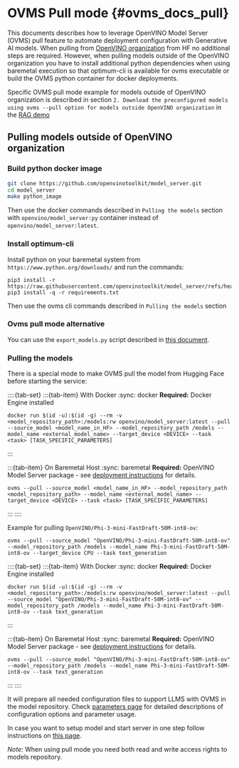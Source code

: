 # OVMS Pull mode {#ovms_docs_pull}

This documents describes how to leverage OpenVINO Model Server (OVMS) pull feature to automate deployment configuration with Generative AI models. When pulling from [OpenVINO organization](https://huggingface.co/OpenVINO) from HF no additional steps are required. However, when pulling models outside of the OpenVINO organization you have to install additional python dependencies when using baremetal execution so that optimum-cli is available for ovms executable or build the OVMS python container for docker deployments.

Specific OVMS pull mode example for models outside of OpenVINO organization is described in section `2. Download the preconfigured models using ovms --pull option for models outside OpenVINO organization` in the [RAG demo](https://github.com/openvinotoolkit/model_server/blob/main/demos/continuous_batching/rag/README.md)

## Pulling models outside of OpenVINO organization
### Build python docker image
```bash
git clone https://github.com/openvinotoolkit/model_server.git
cd model_server
make python_image
```
Then use the docker commands described in `Pulling the models` section with `openvino/model_server:py` container instead of `openvino/model_server:latest`.

### Install optimum-cli
Install python on your baremetal system from `https://www.python.org/downloads/` and run the commands:
```console
pip3 install -r https://raw.githubusercontent.com/openvinotoolkit/model_server/refs/heads/releases/2025/2/demos/common/export_models/requirements.txt
pip3 install -q -r requirements.txt
```
Then use the ovms cli commands described in `Pulling the models` section

### Ovms pull mode alternative
You can use the `export_models.py` script described in [this document](../demos/common/export_models/README.md).

### Pulling the models

There is a special mode to make OVMS pull the model from Hugging Face before starting the service:

::::{tab-set}
:::{tab-item} With Docker
:sync: docker
**Required:** Docker Engine installed

```text
docker run $(id -u):$(id -g) --rm -v <model_repository_path>:/models:rw openvino/model_server:latest --pull --source_model <model_name_in_HF> --model_repository_path /models --model_name <external_model_name> --target_device <DEVICE> --task <task> [TASK_SPECIFIC_PARAMETERS]
```
:::

:::{tab-item} On Baremetal Host
:sync: baremetal
**Required:** OpenVINO Model Server package - see [deployment instructions](../deploying_server_baremetal.md) for details.

```text
ovms --pull --source_model <model_name_in_HF> --model_repository_path <model_repository_path> --model_name <external_model_name> --target_device <DEVICE> --task <task> [TASK_SPECIFIC_PARAMETERS]
```
:::
::::

Example for pulling `OpenVINO/Phi-3-mini-FastDraft-50M-int8-ov`:

```text
ovms --pull --source_model "OpenVINO/Phi-3-mini-FastDraft-50M-int8-ov" --model_repository_path /models --model_name Phi-3-mini-FastDraft-50M-int8-ov --target_device CPU --task text_generation 
```
::::{tab-set}
:::{tab-item} With Docker
:sync: docker
**Required:** Docker Engine installed

```text
docker run $(id -u):$(id -g) --rm -v <model_repository_path>:/models:rw openvino/model_server:latest --pull --source_model "OpenVINO/Phi-3-mini-FastDraft-50M-int8-ov" --model_repository_path /models --model_name Phi-3-mini-FastDraft-50M-int8-ov --task text_generation
```
:::

:::{tab-item} On Baremetal Host
:sync: baremetal
**Required:** OpenVINO Model Server package - see [deployment instructions](../deploying_server_baremetal.md) for details.

```text
ovms --pull --source_model "OpenVINO/Phi-3-mini-FastDraft-50M-int8-ov" --model_repository_path /models --model_name Phi-3-mini-FastDraft-50M-int8-ov --task text_generation 
```
:::
::::


It will prepare all needed configuration files to support LLMS with OVMS in the model repository. Check [parameters page](./parameters.md) for detailed descriptions of configuration options and parameter usage.

In case you want to setup model and start server in one step follow instructions on [this page](./starting_server.md).

*Note:*
When using pull mode you need both read and write access rights to models repository.
